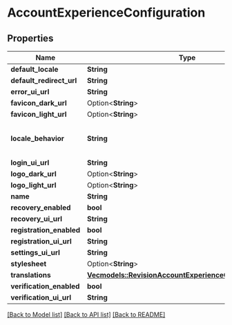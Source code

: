 # AccountExperienceConfiguration

## Properties

Name | Type | Description | Notes
------------ | ------------- | ------------- | -------------
**default_locale** | **String** |  | 
**default_redirect_url** | **String** |  | 
**error_ui_url** | **String** |  | 
**favicon_dark_url** | Option<**String**> |  | [optional]
**favicon_light_url** | Option<**String**> |  | [optional]
**locale_behavior** | **String** |  force_default AccountExperienceLocaleBehaviorForceDefault respect_accept_language AccountExperienceLocaleBehaviorRespectAcceptLanguage | 
**login_ui_url** | **String** |  | 
**logo_dark_url** | Option<**String**> |  | [optional]
**logo_light_url** | Option<**String**> |  | [optional]
**name** | **String** |  | 
**recovery_enabled** | **bool** |  | 
**recovery_ui_url** | **String** |  | 
**registration_enabled** | **bool** |  | 
**registration_ui_url** | **String** |  | 
**settings_ui_url** | **String** |  | 
**stylesheet** | Option<**String**> |  | [optional]
**translations** | [**Vec<models::RevisionAccountExperienceCustomTranslation>**](RevisionAccountExperienceCustomTranslation.md) |  | 
**verification_enabled** | **bool** |  | 
**verification_ui_url** | **String** |  | 

[[Back to Model list]](../README.md#documentation-for-models) [[Back to API list]](../README.md#documentation-for-api-endpoints) [[Back to README]](../README.md)


